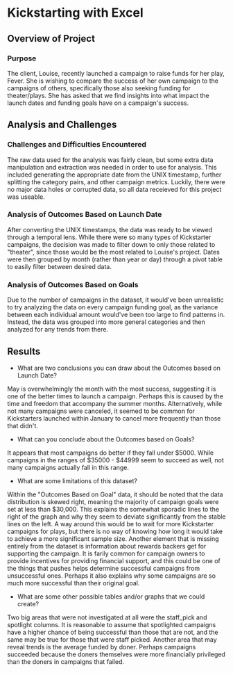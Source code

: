 # Kickstarting with Excel

## Overview of Project

### Purpose

The client, Louise, recently launched a campaign to raise funds for her play, Fever. She is wishing to compare the success of her own campaign to the campaigns of others, specifically those also seeking funding for theater/plays. She has asked that we find insights into what impact the launch dates and funding goals have on a campaign's success.

## Analysis and Challenges

### Challenges and Difficulties Encountered

The raw data used for the analysis was fairly clean, but some extra data manipulation and extraction was needed in order to use for analysis. This included generating the appropriate date from the UNIX timestamp, further splitting the category pairs, and other campaign metrics. Luckily, there were no major data holes or corrupted data, so all data receieved for this project was useable.

### Analysis of Outcomes Based on Launch Date

After converting the UNIX timestamps, the data was ready to be viewed through a temporal lens. While there were so many types of Kickstarter campaigns, the decision was made to filter down to only those related to "theater", since those would be the most related to Louise's project. Dates were then grouped by month (rather than year or day) through a pivot table to easily filter between desired data.

### Analysis of Outcomes Based on Goals

Due to the number of campaigns in the dataset, it would've been unrealistic to try analyzing the data on every campaign funding goal, as the variance between each individual amount would've been too large to find patterns in. Instead, the data was grouped into more general categories and then analyzed for any trends from there.

## Results

- What are two conclusions you can draw about the Outcomes based on Launch Date?

May is overwhelmingly the month with the most success, suggesting it is one of the better times to launch a campaign. Perhaps this is caused by the time and freedom that accompany the summer months. 
Alternatively, while not many campaigns were canceled, it seemed to be common for Kickstarters launched within January to cancel more frequently than those that didn't.

- What can you conclude about the Outcomes based on Goals?

It appears that most campaigns do better if they fall under $5000. While campaigns in the ranges of $35000 - $44999 seem to succeed as well, not many campaigns actually fall in this range.

- What are some limitations of this dataset?

Within the "Outcomes Based on Goal" data, it should be noted that the data distribution is skewed right, meaning the majority of campaign goals were set at less than $30,000. This explains the somewhat sporadic lines to the right of the graph and why they seem to deviate significantly from the stable lines on the left. A way around this would be to wait for more Kickstarter campaigns for plays, but there is no way of knowing how long it would take to achieve a more significant sample size.
Another element that is missing entirely from the dataset is information about rewards backers get for supporting the campaign. It is farily common for campaign owners to provide incentives for providing financial support, and this could be one of the things that pushes helps determine successful campaigns from unsuccessful ones. Perhaps it also explains why some campaigns are so much more successful than their original goal.

- What are some other possible tables and/or graphs that we could create?

Two big areas that were not investigated at all were the staff_pick and spotlight columns. It is reasonable to assume that spotlighted campaigns have a higher chance of being successful than those that are not, and the same may be true for those that were staff picked. Another area that may reveal trends is the average funded by doner. Perhaps campaigns succeeded because the doners themselves were more financially privileged than the doners in campaigns that failed.